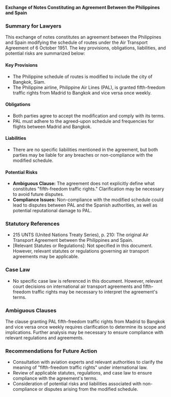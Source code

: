 **Exchange of Notes Constituting an Agreement Between the Philippines and Spain**

### **Summary for Lawyers**

This exchange of notes constitutes an agreement between the Philippines and Spain modifying the schedule of routes under the Air Transport Agreement of 6 October 1951. The key provisions, obligations, liabilities, and potential risks are summarized below:

#### Key Provisions

* The Philippine schedule of routes is modified to include the city of Bangkok, Siam.
* The Philippine airline, Philippine Air Lines (PAL), is granted fifth-freedom traffic rights from Madrid to Bangkok and vice versa once weekly.

#### Obligations

* Both parties agree to accept the modification and comply with its terms.
* PAL must adhere to the agreed-upon schedule and frequencies for flights between Madrid and Bangkok.

#### Liabilities

* There are no specific liabilities mentioned in the agreement, but both parties may be liable for any breaches or non-compliance with the modified schedule.

#### Potential Risks

* **Ambiguous Clause:** The agreement does not explicitly define what constitutes "fifth-freedom traffic rights." Clarification may be necessary to avoid future disputes.
* **Compliance Issues:** Non-compliance with the modified schedule could lead to disputes between PAL and the Spanish authorities, as well as potential reputational damage to PAL.

### **Statutory References**

* 215 UNTS (United Nations Treaty Series), p. 210: The original Air Transport Agreement between the Philippines and Spain.
* [Relevant Statutes or Regulations]: Not specified in this document. However, relevant statutes or regulations governing air transport agreements may be applicable.

### **Case Law**

* No specific case law is referenced in this document. However, relevant court decisions on international air transport agreements and fifth-freedom traffic rights may be necessary to interpret the agreement's terms.

### **Ambiguous Clauses**

The clause granting PAL fifth-freedom traffic rights from Madrid to Bangkok and vice versa once weekly requires clarification to determine its scope and implications. Further analysis may be necessary to ensure compliance with relevant regulations and agreements.

### **Recommendations for Future Action**

* Consultation with aviation experts and relevant authorities to clarify the meaning of "fifth-freedom traffic rights" under international law.
* Review of applicable statutes, regulations, and case law to ensure compliance with the agreement's terms.
* Consideration of potential risks and liabilities associated with non-compliance or disputes arising from the modified schedule.